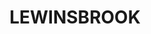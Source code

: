 ---
lastmod: '2025-04-06T06:05:20+00:00'
latitude: -32.3438
layout: suburb
longitude: 151.522527
postcode: '2311'
state: NSW
title: LEWINSBROOK
url: /nsw/lewinsbrook/
---